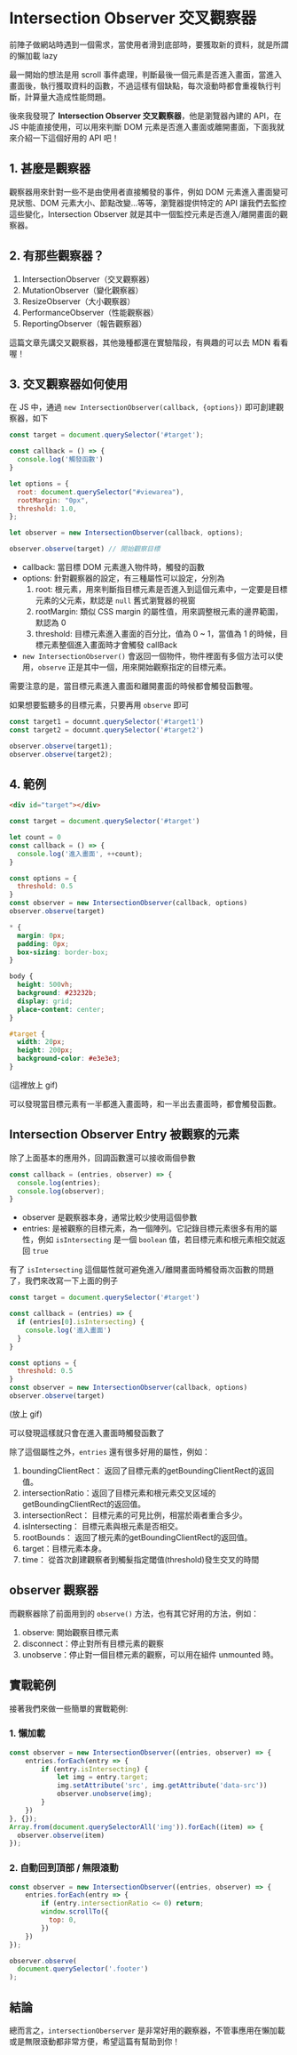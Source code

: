 # Intersection Observer 交叉觀察器

前陣子做網站時遇到一個需求，當使用者滑到底部時，要獲取新的資料，就是所謂的懶加載 lazy 

最一開始的想法是用 scroll 事件處理，判斷最後一個元素是否進入畫面，當進入畫面後，執行獲取資料的函數，不過這樣有個缺點，每次滾動時都會重複執行判斷，計算量大造成性能問題。

後來我發現了 **Intersection Observer 交叉觀察器**，他是瀏覽器內建的 API，在 JS 中能直接使用，可以用來判斷 DOM 元素是否進入畫面或離開畫面，下面我就來介紹一下這個好用的 API 吧！

## 1. 甚麼是觀察器
觀察器用來針對一些不是由使用者直接觸發的事件，例如 DOM 元素進入畫面變可見狀態、DOM 元素大小、節點改變...等等，瀏覽器提供特定的 API 讓我們去監控這些變化，Intersection Observer 就是其中一個監控元素是否進入/離開畫面的觀察器。

## 2. 有那些觀察器？
1. IntersectionObserver（交叉觀察器）
2. MutationObserver（變化觀察器）
3. ResizeObserver（大小觀察器）
4. PerformanceObserver（性能觀察器）
5. ReportingObserver（報告觀察器）
   
這篇文章先講交叉觀察器，其他幾種都還在實驗階段，有興趣的可以去 MDN 看看喔！

## 3. 交叉觀察器如何使用
在 JS 中，通過 `new IntersectionObserver(callback, {options})` 即可創建觀察器，如下

```js
const target = document.querySelector('#target');

const callback = () => {
  console.log('觸發函數')
}

let options = {
  root: document.querySelector("#viewarea"),
  rootMargin: "0px",
  threshold: 1.0,
};

let observer = new IntersectionObserver(callback, options);

observer.observe(target) // 開始觀察目標
```

* callback: 當目標 DOM 元素進入物件時，觸發的函數
* options: 針對觀察器的設定，有三種屬性可以設定，分別為
    1. root: 根元素，用來判斷指目標元素是否進入到這個元素中，一定要是目標元素的父元素，默認是 `null` 舊式瀏覽器的視窗
    2. rootMargin:  類似 CSS margin 的屬性值，用來調整根元素的邊界範圍，默認為 0
    3. threshold: 目標元素進入畫面的百分比，值為 0 ~ 1，當值為 1 的時候，目標元素整個進入畫面時才會觸發 callBack
* `new IntersectionObserver()` 會返回一個物件，物件裡面有多個方法可以使用，`observe` 正是其中一個，用來開始觀察指定的目標元素。

需要注意的是，當目標元素進入畫面和離開畫面的時候都會觸發函數喔。

如果想要監聽多的目標元素，只要再用 `observe` 即可
```js
const target1 = documnt.querySelector('#target1')
const target2 = documnt.querySelector('#target2')

observer.observe(target1);
observer.observe(target2);
```
## 4. 範例

```html
<div id="target"></div>
```
```js
const target = document.querySelector('#target')    

let count = 0
const callback = () => {
  console.log('進入畫面', ++count);
}

const options = {
  threshold: 0.5
}
const observer = new IntersectionObserver(callback, options)
observer.observe(target)
```
```css
* {
  margin: 0px;
  padding: 0px;
  box-sizing: border-box;
}

body {
  height: 500vh;
  background: #23232b;
  display: grid;
  place-content: center;
}

#target {
  width: 20px;
  height: 200px;
  background-color: #e3e3e3;
}
```
(這裡放上 gif)

可以發現當目標元素有一半都進入畫面時，和一半出去畫面時，都會觸發函數。

## Intersection Observer Entry 被觀察的元素
除了上面基本的應用外，回調函數還可以接收兩個參數
```js
const callback = (entries, observer) => {
  console.log(entries);
  console.log(observer);
}
```
* observer 是觀察器本身，通常比較少使用這個參數
* entries: 是被觀察的目標元素，為一個陣列。它記錄目標元素很多有用的屬性，例如 `isIntersecting` 是一個 `boolean` 值，若目標元素和根元素相交就返回 `true`


有了 `isIntersecting` 這個屬性就可避免進入/離開畫面時觸發兩次函數的問題了，我們來改寫一下上面的例子

```js
const target = document.querySelector('#target')    

const callback = (entries) => {
  if (entries[0].isIntersecting) {
    console.log('進入畫面')
  }
}

const options = {
  threshold: 0.5
}
const observer = new IntersectionObserver(callback, options)
observer.observe(target)
```

(放上 gif)

可以發現這樣就只會在進入畫面時觸發函數了

除了這個屬性之外，`entries` 還有很多好用的屬性，例如：
1. boundingClientRect： 返回了目標元素的getBoundingClientRect的返回值。
2. intersectionRatio：返回了目標元素和根元素交叉区域的getBoundingClientRect的返回值。
3. intersectionRect： 目標元素的可見比例，相當於兩者重合多少。
4. isIntersecting： 目標元素與根元素是否相交。
5. rootBounds： 返回了根元素的getBoundingClientRect的返回值。
7. target：目標元素本身。
8. time： 從首次創建觀察者到觸髮指定閾值(threshold)發生交叉的時間

## observer 觀察器
而觀察器除了前面用到的 `observe()` 方法，也有其它好用的方法，例如：

1. observe: 開始觀察目標元素
2. disconnect：停止對所有目標元素的觀察
3. unobserve：停止對一個目標元素的觀察，可以用在組件 unmounted 時。

## 實戰範例
接著我們來做一些簡單的實戰範例:

### 1. 懶加載
```js
const observer = new IntersectionObserver((entries, observer) => { 
    entries.forEach(entry => {
        if (entry.isIntersecting) { 
            let img = entry.target;
            img.setAttribute('src', img.getAttribute('data-src')) 
            observer.unobserve(img); 
        } 
    }) 
}, {}); 
Array.from(document.querySelectorAll('img')).forEach((item) => {
  observer.observe(item)
});
```

### 2. 自動回到頂部 / 無限滾動
```js
const observer = new IntersectionObserver((entries, observer) => { 
    entries.forEach(entry => {
        if (entry.intersectionRatio <= 0) return;
        window.scrollTo({
          top: 0,
        })
    }) 
});

observer.observe(
  document.querySelector('.footer')
);
```

## 結論
總而言之，`intersectionOberserver` 是非常好用的觀察器，不管事應用在懶加載或是無限滾動都非常方便，希望這篇有幫助到你！